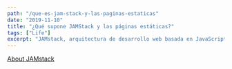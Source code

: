 ```yaml
---
path: "/que-es-jam-stack-y-las-paginas-estaticas"
date: "2019-11-10"
title: "¿Qué supone JAMStack y las páginas estáticas?"
tags: ["Life"]
excerpt: "JAMstack, arquitectura de desarrollo web basada en JavaScript, APIs y Markup, es la respuesta perfecta a los problemas actuales del desarrollo web."
---
```


[About JAMstack](https://bejamas.io/blog/jamstack/)